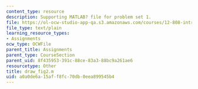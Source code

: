 ```yaml
---
content_type: resource
description: Supporting MATLAB? file for problem set 1.
file: https://ol-ocw-studio-app-qa.s3.amazonaws.com/courses/12-808-introduction-to-observational-physical-oceanography-fall-2004/a0a0de6a15aff8fc70db0eea899545b4_draw_fig2.m
file_type: text/plain
learning_resource_types:
- Assignments
ocw_type: OCWFile
parent_title: Assignments
parent_type: CourseSection
parent_uid: 8f435953-391c-88ce-83a3-88bc9a261ae6
resourcetype: Other
title: draw_fig2.m
uid: a0a0de6a-15af-f8fc-70db-0eea899545b4
---
```

